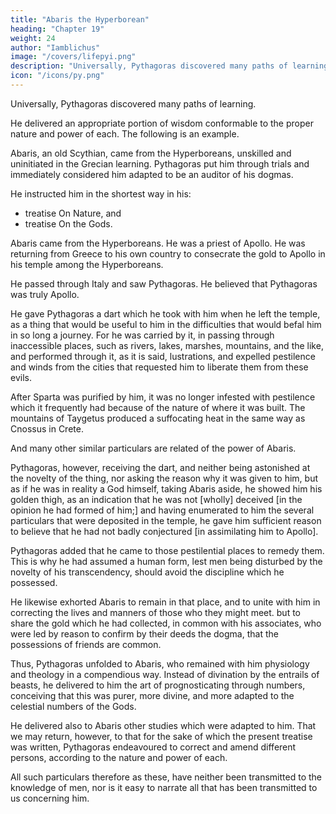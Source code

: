 ```yaml
---
title: "Abaris the Hyperborean"
heading: "Chapter 19"
weight: 24
author: "Iamblichus"
image: "/covers/lifepyi.png"
description: "Universally, Pythagoras discovered many paths of learning."
icon: "/icons/py.png"
---
```




Universally, Pythagoras discovered many paths of learning. 

He delivered an appropriate portion of wisdom conformable to the proper nature and power of each. The following is an example. 

Abaris, an old Scythian, came from the Hyperboreans, unskilled and uninitiated in the Grecian learning. Pythagoras put him through trials and immediately considered him adapted to be an auditor of his dogmas.  <!-- did not introduce him to erudition through various theorems, but instead of silence, auscultation for so long a time, and --> 

He instructed him in the shortest way in his:
- treatise On Nature, and 
- treatise On the Gods. 

Abaris came from the Hyperboreans. He was a priest of Apollo. He was returning from Greece to his own country to consecrate the gold to Apollo in his temple among the Hyperboreans. 

<!--  who is there worshipped, an elderly man, and most wise in sacred concerns; but at that time he was returning from Greece to his own country, in order that he might  -->

He passed through Italy and saw Pythagoras. He believed that Pythagoras was truly Apollo. <!-- the God of whom he was the priest. --> 

<!-- And believing that he was no other than the God himself, and that no man resembled him, but that he was truly Apollo,  both from the venerable indications which he saw about him, and from those which the priest had known before,  -->

He gave Pythagoras a dart which he took with him when he left the temple, as a thing that would be useful to him in the difficulties that would befal him in so long a journey. For he was carried by it, in passing through inaccessible places, such as rivers, lakes, marshes, mountains, and the like, and performed through it, as it is said, lustrations, and expelled pestilence and winds from the cities that requested him to liberate them from these evils. 

After Sparta was purified by him, it was no longer infested with pestilence which it frequently had because of <!-- . , though prior to this it had frequently fallen into this evil, through the baneful --> the nature of where it was built. The mountains of Taygetus produced a suffocating heat in the same way as Cnossus in Crete. 

And many other similar particulars are related of the power of Abaris. 

Pythagoras, however, receiving the dart, and neither being astonished at the novelty of the thing, nor asking the reason why it was given to him, but as if he was in reality a God himself, taking Abaris aside, he showed him his golden thigh, as an indication that he was not [wholly] deceived [in the opinion he had formed of him;] and having enumerated to him the several particulars that were deposited in the temple, he gave him sufficient reason to believe that he had not badly conjectured [in assimilating him to Apollo]. 

Pythagoras added that he came to those pestilential places to remedy them. This is why he had assumed a human form, lest men being disturbed by the novelty of his transcendency, should avoid the discipline which he possessed.

He likewise exhorted Abaris to remain in that place, and to unite with him in correcting the lives and manners of those who they might meet. but to share the gold which he had collected, in common with his associates, who were led by reason to confirm by their deeds the dogma, that the possessions of friends are common. 

Thus, Pythagoras unfolded to Abaris, who remained with him physiology and theology in a compendious way. Instead of divination by the entrails of beasts, he delivered to him the art of prognosticating through numbers, conceiving that this was purer, more divine, and more adapted to the celestial numbers of the Gods. 

He delivered also to Abaris other studies which were adapted to him. That we may return, however, to that for the sake of which the present treatise was written, Pythagoras endeavoured to correct and amend different persons, according to the nature and power of each. 

All such particulars therefore as these, have neither been transmitted to the knowledge of men, nor is it easy to narrate all that has been transmitted to us concerning him.

